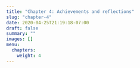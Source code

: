 ```yaml
---
title: "Chapter 4: Achievements and reflections"
slug: "chapter-4"
date: 2020-04-25T21:19:18-07:00
draft: false
summary: ""
images: []
menu:
  chapters:
    weight: 4
---
```


